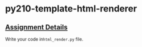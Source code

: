 # py210-template-html-renderer
## [Assignment Details](https://uwpce-pythoncert.github.io/ProgrammingInPython/exercises/html_renderer.html)

Write your code in`html_render.py` file. 

